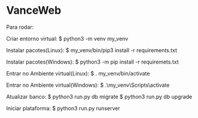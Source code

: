 # VanceWeb

Para rodar:

Criar entorno virtual:
  $ python3 -m venv my_venv

Instalar pacotes(Linux):
  $ my_venv/bin/pip3 install -r requirements.txt

Instalar pacotes(Windows):
  $ python3 -m pip install -r requiremets.txt
 
Entrar no Ambiente virtual(Linux):
  $ . my_venv/bin/activate

Entrar no Ambiente virtual(Windows):
  $ .\my_venv\Scripts\activate
  
Atualizar banco:
  $ python3 run.py db migrate
  $ python3 run.py db upgrade

Iniciar plataforma:
  $ python3 run.py runserver
